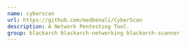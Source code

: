 ```yaml
---
name: cyberscan
url: https://github.com/medbenali/CyberScan
description: A Network Pentesting Tool.
group: blackarch blackarch-networking blackarch-scanner
---
```

